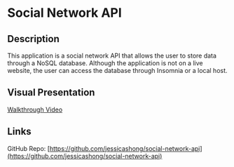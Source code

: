 # Social Network API

## Description
This application is a social network API that allows the user to store data through a NoSQL database. Although the application is not on a live website, the user can access the database through Insomnia or a local host. 


## Visual Presentation
[Walkthrough Video](https://drive.google.com/file/d/1e7rat6IPkChN_1BneUrbQ3UYjO5Iqf1t/view)

## Links 
GitHub Repo: [https://github.com/jessicashong/social-network-api](https://github.com/jessicashong/social-network-api)